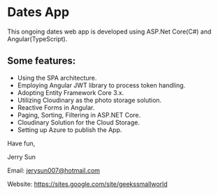 # Dates App

This ongoing dates web app is developed using ASP.Net Core(C#) and Angular(TypeScript).

## Some features:
- Using the SPA architecture.
- Employing Angular JWT library to process token handling.
- Adopting Entity Framework Core 3.x.
- Utilizing Cloudinary as the photo storage solution.
- Reactive Forms in Angular.
- Paging, Sorting, Filtering in ASP.NET Core.
- Cloudinary Solution for the Cloud Storage.
- Setting up Azure to publish the App.

Have fun,

Jerry Sun

Email:    jerysun007@hotmail.com

Website:  https://sites.google.com/site/geekssmallworld
